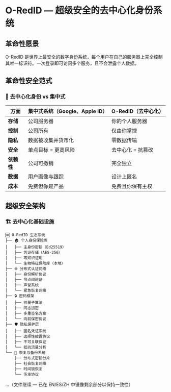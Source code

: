# O-RedID — 超级安全的去中心化身份系统

## 革命性愿景

O-RedID 是世界上最安全的数字身份系统，每个用户在自己的服务器上完全控制其唯一标识符。一次登录即可访问多个服务，且不会泄露个人数据。

## 革命性安全范式

### 🔐 去中心化身份 vs 集中式

| 方面 | 集中式系统（Google、Apple ID） | O-RedID（去中心化） |
|------|-------------------------------|----------------------|
| **存储** | 公司服务器 | 你的个人服务器 |
| **控制** | 公司所有 | 仅由你掌控 |
| **隐私** | 数据被收集并货币化 | 零数据传输 |
| **安全** | 单点目标 = 更高风险 | 去中心化 = 抗篡改 |
| **依赖性** | 公司可撤销 | 完全独立 |
| **数据** | 用户画像与跟踪 | 设计上匿名 |
| **成本** | 免费但你是产品 | 免费且你保有主权 |

## 超级安全架构

### 🏗️ 去中心化基础设施

```
🆔 O-RedID 生态系统
├── 🏠 个人身份保险库
│   ├── 主身份密钥（Ed25519）
│   ├── 凭证存储（AES-256）
│   ├── 零知识证明
│   └── 生物特征保险库（本地）
├── 🌐 分布式认证网络
│   ├── 身份解析协议
│   ├── 节点间验证
│   ├── 声誉系统
│   └── 紧急恢复网络
├── 🔒 密码框架
│   ├── 抗量子算法
│   ├── 同态加密
│   ├── 多重签名方案
│   └── 向前保密协议
├── 🛡️ 隐私保护层
│   ├── 匿名凭证系统
│   ├── 选择性披露协议
│   ├── 不可关联保证
│   └── 抵抗流量分析
└── 🔄 恢复与备份系统
    ├── 分布式密钥分片
    ├── 社会恢复网络
    ├── 时间锁恢复
    └── 传承协议
```

...（文件继续 — 已在 EN/ES/ZH 中镜像剩余部分以保持一致性）
